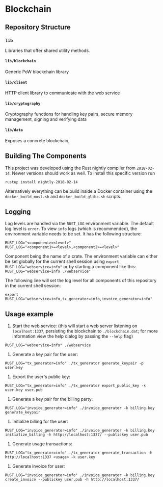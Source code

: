 # Blockchain


## Repository Structure

### `lib`

Libraries that offer shared utility methods.

#### `lib/blockchain`

Generic PoW blockchain library

#### `lib/client`

HTTP client library to communicate with the web service

#### `lib/cryptography`

Cryptography functions for handling key pairs, secure memory management, signing and verifying data

#### `lib/data`

Exposes a concrete blockchain,


## Building The Components

This project was developed using the Rust nightly compiler from `2018-02-14`. Newer versions should work as well. To
install this specific version run

```
rustup install nightly-2018-02-14
```

Alternatively everything can be build inside a Docker container using the `docker_build_musl.sh` and
`docker_build_glibc.sh` scripts.


## Logging

Log levels are handled via the `RUST_LOG` environment variable. The default log level is `error`. To view `info` logs
(which is recommended), the environment variable needs to be set. It has the following structure:

```
RUST_LOG="<component>=<level>"
RUST_LOG="<component1>=<level>,<component2>=<level>"
```

Component being the name of a crate. The environment variable can either be set globally for the current shell
session using `export RUST_LOG="webservice=info"` or by starting a component like this: `RUST_LOG="webservice=info
./webservice"`

The following line will set the log level for all components of this repository in the current shell session:

```
export RUST_LOG="webservice=info,tx_generator=info,invoice_generator=info"
```


## Usage example

1. Start the web service: (this will start a web server listening on `localhost:1337`, persisting the blockchain to
   `./blockchain.dat`; for more information view the help dialog by passing the `--help` flag)
  ```
  RUST_LOG="webservice=info" ./webservice
  ```

1. Generate a key pair for the user:
  ```
  RUST_LOG="tx_generator=info" ./tx_generator generate_keypair -p user.key
  ```

1. Export the user's public key:
  ```
  RUST_LOG="tx_generator=info" ./tx_generator export_public_key -k user.key user.pub
  ```

1. Generate a key pair for the billing party:
  ```
  RUST_LOG="invoice_generator=info" ./invoice_generator -k billing.key generate_keypair
  ```

1. Initialize billing for the user:
  ```
  RUST_LOG="invoice_generator=info" ./invoice_generator -k billing.key initialize_billing -h http://localhost:1337/ --publickey user.pub
  ```

1. Generate usage transactions:
  ```
  RUST_LOG="tx_generator=info" ./tx_generator generate_transaction -h http://localhost:1337 <usage> -k user.key
  ```

1. Generate invoice for user:
  ```
  RUST_LOG="invoice_generator=info" ./invoice_generator -k billing.key create_invoice --publickey user.pub -h http://localhost:1337/
  ```
